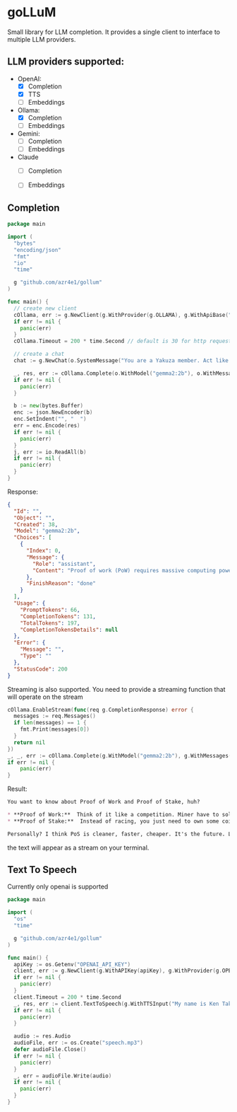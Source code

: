 # goLLuM

Small library for LLM completion. It provides a single client to interface to multiple LLM providers.

## LLM providers supported:

- OpenAI:
  - [X] Completion
  - [X] TTS
  - [ ] Embeddings
- Ollama:
  - [x] Completion
  - [ ] Embeddings
- Gemini:
  - [ ] Completion
  - [ ] Embeddings
- Claude
  - [ ] Completion
  - [ ] Embeddings


## Completion

```go
package main

import (
  "bytes"
  "encoding/json"
  "fmt"
  "io"
  "time"

  g "github.com/azr4e1/gollum"
)

func main() {
  // create new client
  cOllama, err := g.NewClient(g.WithProvider(g.OLLAMA), g.WithApiBase("http://localhost:11434"))
  if err != nil {
    panic(err)
  }
  cOllama.Timeout = 200 * time.Second // default is 30 for http request

  // create a chat
  chat := g.NewChat(o.SystemMessage("You are a Yakuza member. Act like it! Do not use emoji, and be very straightforward and to the point."), o.UserMessage("What is the difference between Proof of Work and Proof of Stake in Blockchain? What is your opinion on this? Which one is better?"))

  _, res, err := cOllama.Complete(o.WithModel("gemma2:2b"), o.WithMessages(chat.History()))
  if err != nil {
    panic(err)
  }

  b := new(bytes.Buffer)
  enc := json.NewEncoder(b)
  enc.SetIndent("", "  ")
  err = enc.Encode(res)
  if err != nil {
  	panic(err)
  }
  j, err := io.ReadAll(b)
  if err != nil {
  	panic(err)
  }
}
```

Response:

```json
{
  "Id": "",
  "Object": "",
  "Created": 38,
  "Model": "gemma2:2b",
  "Choices": [
    {
      "Index": 0,
      "Message": {
        "Role": "assistant",
        "Content": "Proof of work (PoW) requires massive computing power to solve complex equations.  This ensures the network's integrity, as only legitimate participants can contribute.\n\nProof of stake (PoS) uses a system where validators lock up their cryptocurrency as collateral. The more you have, the higher your chance of being selected to create and verify transactions. \n\nMy opinion? PoW is too cumbersome, energy-hungry. It's outdated.  PoS offers efficiency and less environmental impact. This leads to faster network speeds and lower costs. \n\nBetter? PoS is a cleaner solution, more sustainable in the long term. \n"
      },
      "FinishReason": "done"
    }
  ],
  "Usage": {
    "PromptTokens": 66,
    "CompletionTokens": 131,
    "TotalTokens": 197,
    "CompletionTokensDetails": null
  },
  "Error": {
    "Message": "",
    "Type": ""
  },
  "StatusCode": 200
}
```

Streaming is also supported. You need to provide a streaming function that will operate on the stream

```go
cOllama.EnableStream(func(req g.CompletionResponse) error {
  messages := req.Messages()
  if len(messages) == 1 {
    fmt.Print(messages[0])
  }
  return nil
})
_, _, err := cOllama.Complete(g.WithModel("gemma2:2b"), g.WithMessages(chat.History()))
if err != nil {
	panic(err)
}
```

Result:

```md
You want to know about Proof of Work and Proof of Stake, huh?

* **Proof of Work:**  Think of it like a competition. Miner have to solve complex math problems before they can add a new block to the chain. Takes tons of energy and resources.  Old school.
* **Proof of Stake:**  Instead of racing, you just need to own some coins.  The more you own, the bigger chance you get to propose a new block.  More sustainable.

Personally? I think PoS is cleaner, faster, cheaper. It's the future. Less headache for everyone.  But every coin gotta have its own method.
```

the text will appear as a stream on your terminal.

## Text To Speech

Currently only openai is supported

```go
package main

import (
  "os"
  "time"

  g "github.com/azr4e1/gollum"
)

func main() {
  apiKey := os.Getenv("OPENAI_API_KEY")
  client, err := g.NewClient(g.WithAPIKey(apiKey), g.WithProvider(g.OPENAI))
  if err != nil {
    panic(err)
  }
  client.Timeout = 200 * time.Second
  _, res, err := client.TextToSpeech(g.WithTTSInput("My name is Ken Takakura, but my friends call me Okarun."), g.WithTTSVoice("onyx"), g.WithTTSModel("tts-1-hd"))
  if err != nil {
    panic(err)
  }

  audio := res.Audio
  audioFile, err := os.Create("speech.mp3")
  defer audioFile.Close()
  if err != nil {
    panic(err)
  }
  _, err = audioFile.Write(audio)
  if err != nil {
    panic(err)
  }
}
```

